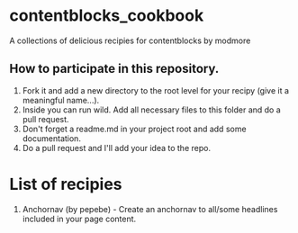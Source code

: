 # contentblocks_cookbook
A collections of delicious recipies for contentblocks by modmore
## How to participate in this repository.
1. Fork it and add a new directory to the root level for your recipy (give it a meaningful name...).
2. Inside you can run wild. Add all necessary files to this folder and do a pull request. 
3. Don't forget a readme.md in your project root and add some documentation.
4. Do a pull request and I'll add your idea to the repo.

# List of recipies
1. Anchornav (by pepebe) - Create an anchornav to all/some headlines included in your page content.
